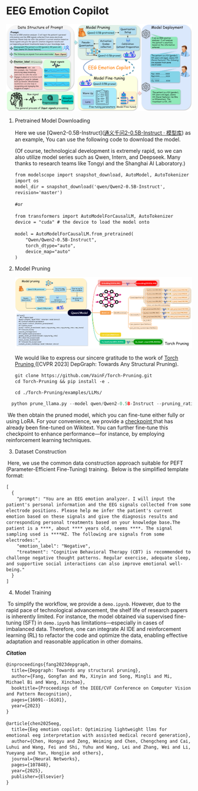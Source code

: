 # EEG Emotion Copilot

![fig1](./asset/fig1.png)

1. Pretrained Model Downloading

   Here we use [Qwen2-0.5B-Instruct]([通义千问2-0.5B-Instruct · 模型库](https://www.modelscope.cn/models/qwen/Qwen2-0.5B-Instruct/summary)) as an example, You can use the following code to download the model.

   (Of course, technological development is extremely rapid, so we can also utilize model series such as Qwen, Intern, and Deepseek. Many thanks to research teams like Tongyi and the Shanghai AI Laboratory.)

   ```
   from modelscope import snapshot_download, AutoModel, AutoTokenizer
   import os
   model_dir = snapshot_download('qwen/Qwen2-0.5B-Instruct', revision='master')
   
   #or
   
   from transformers import AutoModelForCausalLM, AutoTokenizer
   device = "cuda" # the device to load the model onto
   
   model = AutoModelForCausalLM.from_pretrained(
       "Qwen/Qwen2-0.5B-Instruct",
       torch_dtype="auto",
       device_map="auto"
   )
   ```

2. Model Pruning

   ![fig4](./asset/fig4.png)

   We would like to express our sincere gratitude to the work of [Torch Pruning ](https://github.com/VainF/Torch-Pruning)([CVPR 2023] DepGraph: Towards Any Structural Pruning).

   ```
   git clone https://github.com/VainF/Torch-Pruning.git
   cd Torch-Pruning && pip install -e .
   ```

   ```
   cd ./Torch-Pruning/examples/LLMs/       
   ```

```python
  python prune_llama.py --model qwen/Qwen2-0.5B-Instruct --pruning_ratio 0.5
```

​	We then obtain the pruned model, which you can fine-tune either fully or using LoRA. For your convenience, we provide a [checkpoint ](https://drive.google.com/drive/folders/1ePidjptmAodYnH6MnmfBWrtGuEcA05oQ?usp=sharing)that has already been fine-tuned on Wikitext. You can further fine-tune this checkpoint to enhance performance—for instance, by employing reinforcement learning techniques.

3. Dataset Construction

​	Here, we use the common data construction approach suitable for PEFT (Parameter-Efficient Fine-Tuning) training.
​	Below is the simplified template format:

```
[
  {
    "prompt": "You are an EEG emotion analyzer. I will input the patient's personal information and the EEG signals collected from some electrode positions. Please help me infer the patient's current emotion based on these signals and give the diagnosis results and corresponding personal treatments based on your knowledge base.The patient is a ****, about **** years old, seems ****. The signal sampling used is ****HZ. The following are signals from some electrodes:",
    "emotion_label": "Negative",
    "treatment": "Cognitive Behavioral Therapy (CBT) is recommended to challenge negative thought patterns. Regular exercise, adequate sleep, and supportive social interactions can also improve emotional well-being."
  }
]
```

4. Model Training

​	To simplify the workflow, we provide a `demo.ipynb`. However, due to the rapid pace of technological advancement, the shelf life of research papers is inherently limited. For instance, the model obtained via supervised fine-tuning (SFT) in `demo.ipynb` has limitations—especially in cases of imbalanced data. Therefore, one can integrate AI IDE and reinforcement learning (RL) to refactor the code and optimize the data, enabling effective adaptation and reasonable application in other domains.

***Citation***

```
@inproceedings{fang2023depgraph,
  title={Depgraph: Towards any structural pruning},
  author={Fang, Gongfan and Ma, Xinyin and Song, Mingli and Mi, Michael Bi and Wang, Xinchao},
  booktitle={Proceedings of the IEEE/CVF Conference on Computer Vision and Pattern Recognition},
  pages={16091--16101},
  year={2023}
}

@article{chen2025eeg,
  title={Eeg emotion copilot: Optimizing lightweight llms for emotional eeg interpretation with assisted medical record generation},
  author={Chen, Hongyu and Zeng, Weiming and Chen, Chengcheng and Cai, Luhui and Wang, Fei and Shi, Yuhu and Wang, Lei and Zhang, Wei and Li, Yueyang and Yan, Hongjie and others},
  journal={Neural Networks},
  pages={107848},
  year={2025},
  publisher={Elsevier}
}
```

